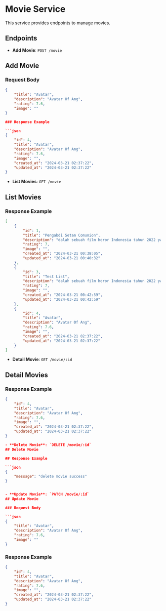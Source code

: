 # Movie Service

This service provides endpoints to manage movies.

## Endpoints

- **Add Movie**: `POST /movie`
## Add Movie

### Request Body

```json
{
    "title": "Avatar",
    "description": "Avatar Of Ang",
    "rating": 7.6,
    "image": ""
}

### Response Example

```json
{
    "id": 4,
    "title": "Avatar",
    "description": "Avatar Of Ang",
    "rating": 7.6,
    "image": "",
    "created_at": "2024-03-21 02:37:22",
    "updated_at": "2024-03-21 02:37:22"
}
```

- **List Movies**: `GET /movie`
## List Movies

### Response Example

```json
[
    {
        "id": 1,
        "title": "Pengabdi Setan Comunion",
        "description": "dalah sebuah film horor Indonesia tahun 2022 yang disutradarai dan ditulis oleh Joko Anwar sebagai sekuel dari film tahun 2017, Pengabdi Setan.",
        "rating": 7,
        "image": "",
        "created_at": "2024-03-21 00:38:05",
        "updated_at": "2024-03-21 00:40:32"
    },
    {
        "id": 3,
        "title": "Test List",
        "description": "dalah sebuah film horor Indonesia tahun 2022 yang disutradarai dan ditulis oleh Joko Anwar sebagai sekuel dari film tahun 2017, Pengabdi Setan.",
        "rating": 7,
        "image": "",
        "created_at": "2024-03-21 00:42:59",
        "updated_at": "2024-03-21 00:42:59"
    },
    {
        "id": 4,
        "title": "Avatar",
        "description": "Avatar Of Ang",
        "rating": 7.6,
        "image": "",
        "created_at": "2024-03-21 02:37:22",
        "updated_at": "2024-03-21 02:37:22"
    }
]
```

- **Detail Movie**: `GET /movie/:id`
## Detail Movies

### Response Example

```json
{
    "id": 4,
    "title": "Avatar",
    "description": "Avatar Of Ang",
    "rating": 7.6,
    "image": "",
    "created_at": "2024-03-21 02:37:22",
    "updated_at": "2024-03-21 02:37:22"
}

- **Delete Movie**: `DELETE /movie/:id`
## Delete Movie

## Response Example

```json
{
    "message": "delete movie success"
}


- **Update Movie**: `PATCH /movie/:id`
## Update Movie

### Request Body

```json
{
    "title": "Avatar",
    "description": "Avatar Of Ang",
    "rating": 7.6,
    "image": ""
}
```
### Response Example

```json
{
    "id": 4,
    "title": "Avatar",
    "description": "Avatar Of Ang",
    "rating": 7.6,
    "image": "",
    "created_at": "2024-03-21 02:37:22",
    "updated_at": "2024-03-21 02:37:22"
}

